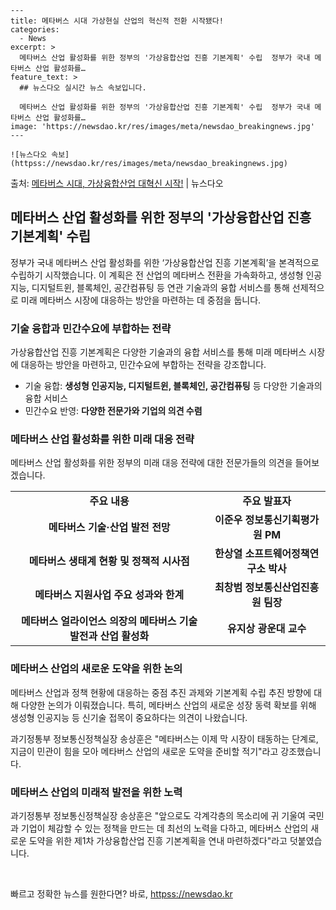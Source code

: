     ---
    title: 메타버스 시대 가상현실 산업의 혁신적 전환 시작됐다!
    categories:
      - News
    excerpt: >
      메타버스 산업 활성화를 위한 정부의 '가상융합산업 진흥 기본계획' 수립  정부가 국내 메타버스 산업 활성화를…
    feature_text: >
      ## 뉴스다오 실시간 뉴스 속보입니다.
    
      메타버스 산업 활성화를 위한 정부의 '가상융합산업 진흥 기본계획' 수립  정부가 국내 메타버스 산업 활성화를…
    image: 'https://newsdao.kr/res/images/meta/newsdao_breakingnews.jpg'
    ---
    
    ![뉴스다오 속보](httpss://newsdao.kr/res/images/meta/newsdao_breakingnews.jpg)

<p>출처: <a href="httpss://newsdao.kr/4636" rel="dofollow">메타버스 시대, 가상융합산업 대혁신 시작!</a> | 뉴스다오</p>

<h2 data-ke-size="size26">메타버스 산업 활성화를 위한 정부의 '가상융합산업 진흥 기본계획' 수립</h2>
<p data-ke-size="size16">정부가 국내 메타버스 산업 활성화를 위한 ‘가상융합산업 진흥 기본계획’을 본격적으로 수립하기 시작했습니다. 이 계획은 전 산업의 메타버스 전환을 가속화하고, 생성형 인공지능, 디지털트윈, 블록체인, 공간컴퓨팅 등 연관 기술과의 융합 서비스를 통해 선제적으로 미래 메타버스 시장에 대응하는 방안을 마련하는 데 중점을 둡니다.</p>

<h3>기술 융합과 민간수요에 부합하는 전략</h3>
<p data-ke-size="size16">가상융합산업 진흥 기본계획은 다양한 기술과의 융합 서비스를 통해 미래 메타버스 시장에 대응하는 방안을 마련하고, 민간수요에 부합하는 전략을 강조합니다.</p>
<ul>
  <li>기술 융합: <b>생성형 인공지능, 디지털트윈, 블록체인, 공간컴퓨팅</b> 등 다양한 기술과의 융합 서비스</li>
  <li>민간수요 반영: <b>다양한 전문가와 기업의 의견 수렴</b></li>
</ul>

<h3>메타버스 산업 활성화를 위한 미래 대응 전략</h3>
<p data-ke-size="size16">메타버스 산업 활성화를 위한 정부의 미래 대응 전략에 대한 전문가들의 의견을 들어보겠습니다.</p>

<table>
  <tr>
    <td style="text-align: center; height: 17px;"><b>주요 내용</b></td>
    <td style="text-align: center; height: 17px;"><b>주요 발표자</b></td>
  </tr>
  <tr>
    <td style="text-align: center; height: 17px;"><b>메타버스 기술·산업 발전 전망</b></td>
    <td style="text-align: center; height: 17px;"><b>이준우 정보통신기획평가원 PM</b></td>
  </tr>
  <tr>
    <td style="text-align: center; height: 17px;"><b>메타버스 생태계 현황 및 정책적 시사점</b></td>
    <td style="text-align: center; height: 17px;"><b>한상열 소프트웨어정책연구소 박사</b></td>
  </tr>
  <tr>
    <td style="text-align: center; height: 17px;"><b>메타버스 지원사업 주요 성과와 한계</b></td>
    <td style="text-align: center; height: 17px;"><b>최창범 정보통신산업진흥원 팀장</b></td>
  </tr>
  <tr>
    <td style="text-align: center; height: 17px;"><b>메타버스 얼라이언스 의장의 메타버스 기술 발전과 산업 활성화</b></td>
    <td style="text-align: center; height: 17px;"><b>유지상 광운대 교수</b></td>
  </tr>
</table>

<h3>메타버스 산업의 새로운 도약을 위한 논의</h3>
<p data-ke-size="size16">메타버스 산업과 정책 현황에 대응하는 중점 추진 과제와 기본계획 수립 추진 방향에 대해 다양한 논의가 이뤄졌습니다. 특히, 메타버스 산업의 새로운 성장 동력 확보를 위해 생성형 인공지능 등 신기술 접목이 중요하다는 의견이 나왔습니다.</p>

<p data-ke-size="size16">과기정통부 정보통신정책실장 송상훈은 "메타버스는 이제 막 시장이 태동하는 단계로, 지금이 민관이 힘을 모아 메타버스 산업의 새로운 도약을 준비할 적기"라고 강조했습니다.</p>
<h3>메타버스 산업의 미래적 발전을 위한 노력</h3>
<p data-ke-size="size16">과기정통부 정보통신정책실장 송상훈은 "앞으로도 각계각층의 목소리에 귀 기울여 국민과 기업이 체감할 수 있는 정책을 만드는 데 최선의 노력을 다하고, 메타버스 산업의 새로운 도약을 위한 제1차 가상융합산업 진흥 기본계획을 연내 마련하겠다"라고 덧붙였습니다.</p>
<p data-ke-size="size16">&nbsp;</p> 

빠르고 정확한 뉴스를 원한다면? 바로, <a href="httpss://newsdao.kr" rel="dofollow">httpss://newsdao.kr</a>


    